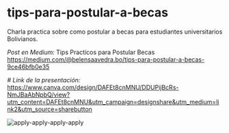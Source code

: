 # tips-para-postular-a-becas
Charla practica sobre como postular a becas para estudiantes universitarios Bolivianos. 

*Post en Medium:* 
Tips Practicos para Postular Becas https://medium.com/@belensaavedra.bo/tips-para-postular-a-becas-9ce46bfb0e35 

*# Link de la presentación:*
https://www.canva.com/design/DAFEt8cnMNU/DDUPijBcRs-NmJBaAbNpbQ/view?utm_content=DAFEt8cnMNU&utm_campaign=designshare&utm_medium=link2&utm_source=sharebutton

![apply-apply-apply-apply](https://user-images.githubusercontent.com/89317189/175828587-c89004ea-7fca-480f-90fc-4c650833bae8.gif)
